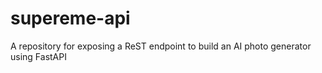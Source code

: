 # supereme-api
A repository for exposing a ReST endpoint to build an AI photo generator using FastAPI
